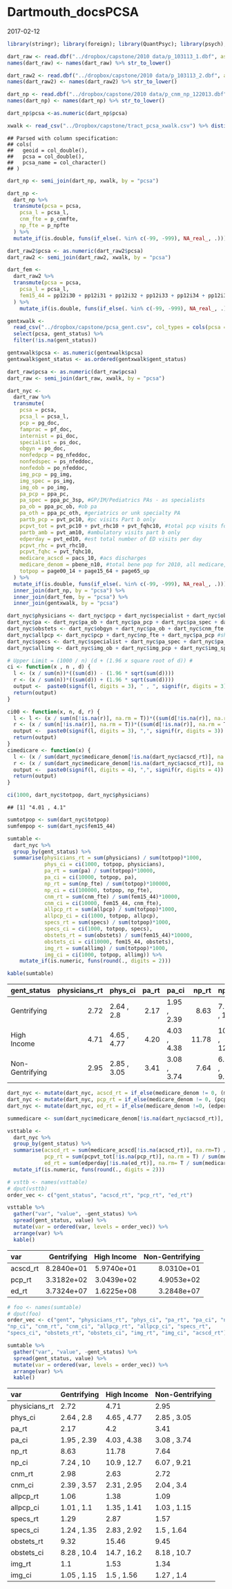 Dartmouth\_docsPCSA
================
2017-02-12

``` r
library(stringr); library(foreign); library(QuantPsyc); library(psych); library(knitr); library(tidyverse)
```

``` r
dart_raw <- read.dbf("../dropbox/capstone/2010 data/p_103113_1.dbf", as.is = TRUE)
names(dart_raw) <- names(dart_raw) %>% str_to_lower()

dart_raw2 <- read.dbf("../dropbox/capstone/2010 data/p_103113_2.dbf", as.is = T)
names(dart_raw2) <- names(dart_raw2) %>% str_to_lower()

dart_np <- read.dbf("../dropbox/capstone/2010 data/p_cnm_np_122013.dbf", as.is = T)
names(dart_np) <- names(dart_np) %>% str_to_lower()
```

``` r
dart_np$pcsa <-as.numeric(dart_np$pcsa)

xwalk <- read_csv("../Dropbox/capstone/tract_pcsa_xwalk.csv") %>% distinct(pcsa, pcsa_name)
```

    ## Parsed with column specification:
    ## cols(
    ##   geoid = col_double(),
    ##   pcsa = col_double(),
    ##   pcsa_name = col_character()
    ## )

``` r
dart_np <- semi_join(dart_np, xwalk, by = "pcsa")

dart_np <-
  dart_np %>%
  transmute(pcsa = pcsa,
    pcsa_l = pcsa_l,
    cnm_fte = p_cnmfte, 
    np_fte = p_npfte
  ) %>%
  mutate_if(is.double, funs(if_else(. %in% c(-99, -999), NA_real_, .)))
```

``` r
dart_raw2$pcsa <- as.numeric(dart_raw2$pcsa)
dart_raw2 <- semi_join(dart_raw2, xwalk, by = "pcsa")

dart_fem <-
  dart_raw2 %>%
  transmute(pcsa = pcsa,
    pcsa_l = pcsa_l,
    fem15_44 = pp12i30 + pp12i31 + pp12i32 + pp12i33 + pp12i34 + pp12i36 + pp12i37 + pp12i38
  ) %>%
    mutate_if(is.double, funs(if_else(. %in% c(-99, -999), NA_real_, .)))
```

``` r
gentxwalk <- 
  read_csv("../dropbox/capstone/pcsa_gent.csv", col_types = cols(pcsa = "c")) %>% 
  select(pcsa, gent_status) %>% 
  filter(!is.na(gent_status))

gentxwalk$pcsa <- as.numeric(gentxwalk$pcsa)
gentxwalk$gent_status <- as.ordered(gentxwalk$gent_status)
```

``` r
dart_raw$pcsa <- as.numeric(dart_raw$pcsa)
dart_raw <- semi_join(dart_raw, xwalk, by = "pcsa")

dart_nyc <- 
  dart_raw %>% 
  transmute(
    pcsa = pcsa,
    pcsa_l = pcsa_l,
    pcp = pg_doc,
    famprac = pf_doc, 
    internist = pi_doc,
    specialist = ps_doc,
    obgyn = po_doc,
    nonfedpcp = pg_nfeddoc,
    nonfedspec = ps_nfeddoc,
    nonfedob = po_nfeddoc,
    img_pcp = pg_img,
    img_spec = ps_img,
    img_ob = po_img,
    pa_pcp = ppa_pc,
    pa_spec = ppa_pc_3sp, #GP/IM/Pediatrics PAs - as specialists
    pa_ob = ppa_pc_ob, #ob pa
    pa_oth = ppa_pc_oth, #geriatrics or unk specialty PA
    partb_pcp = pvt_pc10, #pc visits Part b only
    pcpvt_tot = pvt_pc10 + pvt_rhc10 + pvt_fqhc10, #total pcp visits for part B and OTP
    partb_amb = pvt_am10, #ambulatory visits part b only
    edperday = pvt_ed10, #est total number of ED visits per day
    pcpvt_rhc = pvt_rhc10,
    pcpvt_fqhc = pvt_fqhc10,
    medicare_acscd = pacs_10, #acs discharges
    medicare_denom = pbene_n10, #total bene pop for 2010, all medicare, not part-specific
    totpop = page00_14 + page15_64 + page65_up
  ) %>% 
  mutate_if(is.double, funs(if_else(. %in% c(-99, -999), NA_real_, .))) %>%
  inner_join(dart_np, by = "pcsa") %>%
  inner_join(dart_fem, by = "pcsa") %>%
  inner_join(gentxwalk, by = "pcsa")
```

``` r
dart_nyc$physicians <- dart_nyc$pcp + dart_nyc$specialist + dart_nyc$obgyn + dart_nyc$famprac + dart_nyc$internist
dart_nyc$pa <- dart_nyc$pa_ob + dart_nyc$pa_pcp + dart_nyc$pa_spec + dart_nyc$pa_oth
dart_nyc$obstets <- dart_nyc$obgyn + dart_nyc$pa_ob + dart_nyc$cnm_fte
dart_nyc$allpcp <- dart_nyc$pcp + dart_nyc$np_fte + dart_nyc$pa_pcp #should we include dart_nyc$famprac & dart_nyc$internist ??
dart_nyc$specs <- dart_nyc$specialist + dart_nyc$pa_spec + dart_nyc$pa_oth
dart_nyc$allimg <- dart_nyc$img_ob + dart_nyc$img_pcp + dart_nyc$img_spec
```

``` r
# Upper Limit = (1000 / n) (d + (1.96 x square root of d)) #
ci <- function(x , n , d) {
  l <- (x / sum(n))*((sum(d)) - (1.96 * sqrt(sum(d))))
  r <- (x / sum(n))*((sum(d)) + (1.96 * sqrt(sum(d))))
  output <-  paste0(signif(l, digits = 3), " , ", signif(r, digits = 3))
  return(output)
}

ci00 <- function(x, n, d, r) {
  l <- l <- (x / sum(n[!is.na(r)], na.rm = T))*((sum(d[!is.na(r)], na.rm = T)) - (1.96 * sqrt(sum(d[!is.na(r)], na.rm = T))))
  r <- (x / sum(n[!is.na(r)], na.rm = T))*((sum(d[!is.na(r)], na.rm = T)) + (1.96 * sqrt(sum(d[!is.na(r)], na.rm = T))))
  output <-  paste0(signif(l, digits = 3), ",", signif(r, digits = 3))
  return(output)
}
cimedicare <- function(x) {
  l <- (x / sum(dart_nyc$medicare_denom[!is.na(dart_nyc$acscd_rt)], na.rm=T))*((sum(dart_nyc$medicare_acscd[!is.na(dart_nyc$acscd_rt)], na.rm=T)) - (1.96 * sqrt(sum(dart_nyc$medicare_acscd[!is.na(dart_nyc$acscd_rt)], na.rm=T))))
  r <- (x / sum(dart_nyc$medicare_denom[!is.na(dart_nyc$acscd_rt)], na.rm=T))*((sum(dart_nyc$medicare_acscd[!is.na(dart_nyc$acscd_rt)], na.rm=T)) + (1.96 * sqrt(sum(dart_nyc$medicare_acscd[!is.na(dart_nyc$acscd_rt)], na.rm=T))))
  output <-  paste0(signif(l, digits = 4), ",", signif(r, digits = 4))
  return(output)
}

ci(1000, dart_nyc$totpop, dart_nyc$physicians)
```

    ## [1] "4.01 , 4.1"

``` r
sumtotpop <- sum(dart_nyc$totpop)
sumfempop <- sum(dart_nyc$fem15_44)

sumtable <- 
  dart_nyc %>%
  group_by(gent_status) %>%
  summarise(physicians_rt = sum(physicians) / sum(totpop)*1000,
            phys_ci = ci(1000, totpop, physicians),
            pa_rt = sum(pa) / sum(totpop)*10000,
            pa_ci = ci(10000, totpop, pa),
            np_rt = sum(np_fte) / sum(totpop)*100000,
            np_ci = ci(100000, totpop, np_fte),
            cnm_rt = sum(cnm_fte) / sum(fem15_44)*10000,
            cnm_ci = ci(10000, fem15_44, cnm_fte),
            allpcp_rt = sum(allpcp) / sum(totpop)*1000,
            allpcp_ci = ci(1000, totpop, allpcp), 
            specs_rt = sum(specs) / sum(totpop)*1000,
            specs_ci = ci(1000, totpop, specs),
            obstets_rt = sum(obstets) / sum(fem15_44)*10000,
            obstets_ci = ci(10000, fem15_44, obstets),
            img_rt = sum(allimg) / sum(totpop)*1000,
            img_ci = ci(1000, totpop, allimg)) %>%
    mutate_if(is.numeric, funs(round(., digits = 2)))

kable(sumtable)
```

| gent\_status    |  physicians\_rt| phys\_ci    |  pa\_rt| pa\_ci      |  np\_rt| np\_ci      |  cnm\_rt| cnm\_ci     |  allpcp\_rt| allpcp\_ci  |  specs\_rt| specs\_ci   |  obstets\_rt| obstets\_ci |  img\_rt| img\_ci     |
|:----------------|---------------:|:------------|-------:|:------------|-------:|:------------|--------:|:------------|-----------:|:------------|----------:|:------------|------------:|:------------|--------:|:------------|
| Gentrifying     |            2.72| 2.64 , 2.8  |    2.17| 1.95 , 2.39 |    8.63| 7.24 , 10   |     2.98| 2.39 , 3.57 |        1.06| 1.01 , 1.1  |       1.29| 1.24 , 1.35 |         9.32| 8.28 , 10.4 |     1.10| 1.05 , 1.15 |
| High Income     |            4.71| 4.65 , 4.77 |    4.20| 4.03 , 4.38 |   11.78| 10.9 , 12.7 |     2.63| 2.31 , 2.95 |        1.38| 1.35 , 1.41 |       2.87| 2.83 , 2.92 |        15.46| 14.7 , 16.2 |     1.53| 1.5 , 1.56  |
| Non-Gentrifying |            2.95| 2.85 , 3.05 |    3.41| 3.08 , 3.74 |    7.64| 6.07 , 9.21 |     2.72| 2.04 , 3.4  |        1.09| 1.03 , 1.15 |       1.57| 1.5 , 1.64  |         9.45| 8.18 , 10.7 |     1.34| 1.27 , 1.4  |

``` r
dart_nyc <- mutate(dart_nyc, acscd_rt = if_else(medicare_denom != 0, (medicare_acscd / medicare_denom)*1000, NA_real_))
dart_nyc <- mutate(dart_nyc, pcp_rt = if_else(medicare_denom != 0, (pcpvt_tot / medicare_denom)*100, NA_real_))
dart_nyc <- mutate(dart_nyc, ed_rt = if_else(medicare_denom !=0, (edperday / medicare_denom)*1000, NA_real_))

summedicare <- sum(dart_nyc$medicare_denom[!is.na(dart_nyc$acscd_rt)], na.rm=T)

vsttable <- 
  dart_nyc %>%
  group_by(gent_status) %>%
  summarise(acscd_rt = sum(medicare_acscd[!is.na(acscd_rt)], na.rm=T) / sum(medicare_denom[!is.na(acscd_rt)], na.rm=T) * 1000,
            pcp_rt = sum(pcpvt_tot[!is.na(pcp_rt)], na.rm = T) / sum(medicare_denom[!is.na(pcp_rt)], na.rm=T) * 100,
            ed_rt = sum(edperday[!is.na(ed_rt)], na.rm= T / sum(medicare_denom)[!is.na(ed_rt)], na.rm=T) * 1000) %>%
  mutate_if(is.numeric, funs(round(., digits = 2)))
```

``` r
# vsttb <- names(vsttable)
# dput(vsttb)
order_vec <- c("gent_status", "acscd_rt", "pcp_rt", "ed_rt")

vsttable %>% 
  gather("var", "value", -gent_status) %>% 
  spread(gent_status, value) %>% 
  mutate(var = ordered(var, levels = order_vec)) %>% 
  arrange(var) %>% 
  kable()
```

| var       |  Gentrifying|  High Income|  Non-Gentrifying|
|:----------|------------:|------------:|----------------:|
| acscd\_rt |   8.2840e+01|   5.9740e+01|       8.0310e+01|
| pcp\_rt   |   3.3182e+02|   3.0439e+02|       4.9053e+02|
| ed\_rt    |   3.7324e+07|   1.6225e+08|       3.2848e+07|

``` r
# foo <- names(sumtable)
# dput(foo)
order_vec <- c("gent", "physicians_rt", "phys_ci", "pa_rt", "pa_ci", "np_rt", 
"np_ci", "cnm_rt", "cnm_ci", "allpcp_rt", "allpcp_ci", "specs_rt", 
"specs_ci", "obstets_rt", "obstets_ci", "img_rt", "img_ci", "acscd_rt") 

sumtable %>% 
  gather("var", "value", -gent_status) %>% 
  spread(gent_status, value) %>% 
  mutate(var = ordered(var, levels = order_vec)) %>% 
  arrange(var) %>% 
  kable()
```

| var            | Gentrifying | High Income | Non-Gentrifying |
|:---------------|:------------|:------------|:----------------|
| physicians\_rt | 2.72        | 4.71        | 2.95            |
| phys\_ci       | 2.64 , 2.8  | 4.65 , 4.77 | 2.85 , 3.05     |
| pa\_rt         | 2.17        | 4.2         | 3.41            |
| pa\_ci         | 1.95 , 2.39 | 4.03 , 4.38 | 3.08 , 3.74     |
| np\_rt         | 8.63        | 11.78       | 7.64            |
| np\_ci         | 7.24 , 10   | 10.9 , 12.7 | 6.07 , 9.21     |
| cnm\_rt        | 2.98        | 2.63        | 2.72            |
| cnm\_ci        | 2.39 , 3.57 | 2.31 , 2.95 | 2.04 , 3.4      |
| allpcp\_rt     | 1.06        | 1.38        | 1.09            |
| allpcp\_ci     | 1.01 , 1.1  | 1.35 , 1.41 | 1.03 , 1.15     |
| specs\_rt      | 1.29        | 2.87        | 1.57            |
| specs\_ci      | 1.24 , 1.35 | 2.83 , 2.92 | 1.5 , 1.64      |
| obstets\_rt    | 9.32        | 15.46       | 9.45            |
| obstets\_ci    | 8.28 , 10.4 | 14.7 , 16.2 | 8.18 , 10.7     |
| img\_rt        | 1.1         | 1.53        | 1.34            |
| img\_ci        | 1.05 , 1.15 | 1.5 , 1.56  | 1.27 , 1.4      |
